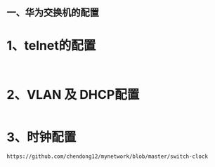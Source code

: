 ## 一、华为交换机的配置

# 1、telnet的配置
```shell


``` 
# 2、VLAN 及 DHCP配置
```shell

```
 
# 3、时钟配置
```shell
https://github.com/chendong12/mynetwork/blob/master/switch-clock
```
